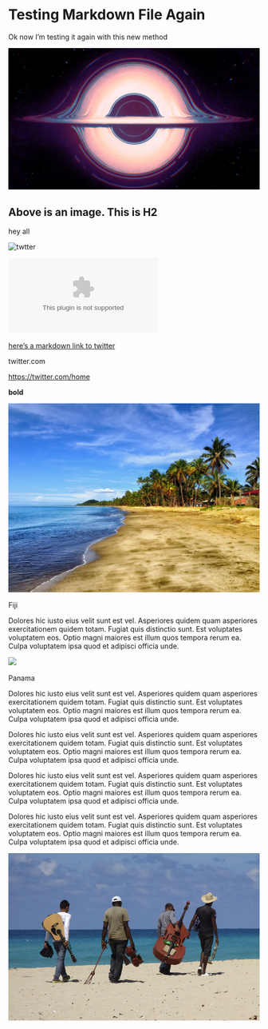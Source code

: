 # Testing Markdown File Again


Ok now I’m testing it again with this new method



![](Testing%20Markdown%20File%20Again/ElgySU2XgAUZi3W.jpeg)

## Above is an image. This is H2


hey all

![twtter](https://pixabay.com/illustrations/ice-crystal-ice-frost-cold-crystal-2871068/)


![here’s a markdown link to twitter](twitter.com)

[here’s a markdown link to twitter](twitter.com)

twitter.com

https://twitter.com/home


**bold** 

![](Testing%20Markdown%20File%20Again/fiji-293826.jpg)


Fiji

Dolores hic iusto eius velit sunt est vel. Asperiores quidem quam asperiores exercitationem quidem totam. Fugiat quis distinctio sunt. Est voluptates voluptatem eos. Optio magni maiores est illum quos tempora rerum ea. Culpa voluptatem ipsa quod et adipisci officia unde.


![](Testing%20Markdown%20File%20Again/panama-4388225.jpg)

Panama 

Dolores hic iusto eius velit sunt est vel. Asperiores quidem quam asperiores exercitationem quidem totam. Fugiat quis distinctio sunt. Est voluptates voluptatem eos. Optio magni maiores est illum quos tempora rerum ea. Culpa voluptatem ipsa quod et adipisci officia unde.

Dolores hic iusto eius velit sunt est vel. Asperiores quidem quam asperiores exercitationem quidem totam. Fugiat quis distinctio sunt. Est voluptates voluptatem eos. Optio magni maiores est illum quos tempora rerum ea. Culpa voluptatem ipsa quod et adipisci officia unde.


Dolores hic iusto eius velit sunt est vel. Asperiores quidem quam asperiores exercitationem quidem totam. Fugiat quis distinctio sunt. Est voluptates voluptatem eos. Optio magni maiores est illum quos tempora rerum ea. Culpa voluptatem ipsa quod et adipisci officia unde.


Dolores hic iusto eius velit sunt est vel. Asperiores quidem quam asperiores exercitationem quidem totam. Fugiat quis distinctio sunt. Est voluptates voluptatem eos. Optio magni maiores est illum quos tempora rerum ea. Culpa voluptatem ipsa quod et adipisci officia unde.

![](Testing%20Markdown%20File%20Again/0A7AC053-D6ED-46AE-9F38-8A2B8669ADF0.png)



